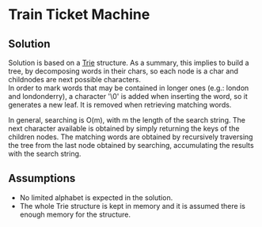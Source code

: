 # Train Ticket Machine
## Solution
Solution is based on a [Trie](https://en.wikipedia.org/wiki/Trie) structure. As a summary, this implies to build a tree, by decomposing words in their chars, so each node is a char and childnodes are next possible characters.  
In order to mark words that may be contained in longer ones (e.g.: london and londonderry), a character '\0' is added when inserting the word, so it generates a new leaf. It is removed when retrieving matching words.  

In general, searching is O(m), with m the length of the search string. 
The next character available is obtained by simply returning the keys of the children nodes.
The matching words are obtained by recursively traversing the tree from the last node obtained by searching, accumulating the results with the search string.  

## Assumptions
- No limited alphabet is expected in the solution. 
- The whole Trie structure is kept in memory and it is assumed there is enough memory for the structure.